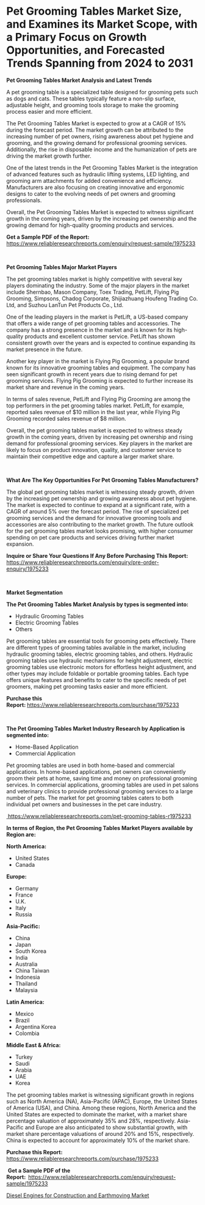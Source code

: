 <p><h1>Pet Grooming Tables Market Size, and Examines its Market Scope, with a Primary Focus on Growth Opportunities, and Forecasted Trends Spanning from 2024 to 2031</h1></p><p><strong>Pet Grooming Tables Market Analysis and Latest Trends</strong></p>
<p><p>A pet grooming table is a specialized table designed for grooming pets such as dogs and cats. These tables typically feature a non-slip surface, adjustable height, and grooming tools storage to make the grooming process easier and more efficient.</p><p>The Pet Grooming Tables Market is expected to grow at a CAGR of 15% during the forecast period. The market growth can be attributed to the increasing number of pet owners, rising awareness about pet hygiene and grooming, and the growing demand for professional grooming services. Additionally, the rise in disposable income and the humanization of pets are driving the market growth further.</p><p>One of the latest trends in the Pet Grooming Tables Market is the integration of advanced features such as hydraulic lifting systems, LED lighting, and grooming arm attachments for added convenience and efficiency. Manufacturers are also focusing on creating innovative and ergonomic designs to cater to the evolving needs of pet owners and grooming professionals.</p><p>Overall, the Pet Grooming Tables Market is expected to witness significant growth in the coming years, driven by the increasing pet ownership and the growing demand for high-quality grooming products and services.</p></p>
<p><strong>Get a Sample PDF of the Report:&nbsp;</strong> <a href="https://www.reliableresearchreports.com/enquiry/request-sample/1975233">https://www.reliableresearchreports.com/enquiry/request-sample/1975233</a></p>
<p>&nbsp;</p>
<p><strong>Pet Grooming Tables Major Market Players</strong></p>
<p><p>The pet grooming tables market is highly competitive with several key players dominating the industry. Some of the major players in the market include Shernbao, Mason Company, Toex Trading, PetLift, Flying Pig Grooming, Simpsons, Chadog Corporate, Shijiazhuang Houfeng Trading Co. Ltd, and Suzhou LanTun Pet Products Co., Ltd.</p><p>One of the leading players in the market is PetLift, a US-based company that offers a wide range of pet grooming tables and accessories. The company has a strong presence in the market and is known for its high-quality products and excellent customer service. PetLift has shown consistent growth over the years and is expected to continue expanding its market presence in the future.</p><p>Another key player in the market is Flying Pig Grooming, a popular brand known for its innovative grooming tables and equipment. The company has seen significant growth in recent years due to rising demand for pet grooming services. Flying Pig Grooming is expected to further increase its market share and revenue in the coming years.</p><p>In terms of sales revenue, PetLift and Flying Pig Grooming are among the top performers in the pet grooming tables market. PetLift, for example, reported sales revenue of $10 million in the last year, while Flying Pig Grooming recorded sales revenue of $8 million.</p><p>Overall, the pet grooming tables market is expected to witness steady growth in the coming years, driven by increasing pet ownership and rising demand for professional grooming services. Key players in the market are likely to focus on product innovation, quality, and customer service to maintain their competitive edge and capture a larger market share.</p></p>
<p>&nbsp;</p>
<p><strong>What Are The Key Opportunities For Pet Grooming Tables Manufacturers?</strong></p>
<p><p>The global pet grooming tables market is witnessing steady growth, driven by the increasing pet ownership and growing awareness about pet hygiene. The market is expected to continue to expand at a significant rate, with a CAGR of around 5% over the forecast period. The rise of specialized pet grooming services and the demand for innovative grooming tools and accessories are also contributing to the market growth. The future outlook for the pet grooming tables market looks promising, with higher consumer spending on pet care products and services driving further market expansion.</p></p>
<p><strong>Inquire or Share Your Questions If Any Before Purchasing This Report:</strong> <a href="https://www.reliableresearchreports.com/enquiry/pre-order-enquiry/1975233">https://www.reliableresearchreports.com/enquiry/pre-order-enquiry/1975233</a></p>
<p>&nbsp;</p>
<p><strong>Market Segmentation</strong></p>
<p><strong>The Pet Grooming Tables Market Analysis by types is segmented into:</strong></p>
<p><ul><li>Hydraulic Grooming Tables</li><li>Electric Grooming Tables</li><li>Others</li></ul></p>
<p><p>Pet grooming tables are essential tools for grooming pets effectively. There are different types of grooming tables available in the market, including hydraulic grooming tables, electric grooming tables, and others. Hydraulic grooming tables use hydraulic mechanisms for height adjustment, electric grooming tables use electronic motors for effortless height adjustment, and other types may include foldable or portable grooming tables. Each type offers unique features and benefits to cater to the specific needs of pet groomers, making pet grooming tasks easier and more efficient.</p></p>
<p><strong>Purchase this Report:&nbsp;</strong><a href="https://www.reliableresearchreports.com/purchase/1975233">https://www.reliableresearchreports.com/purchase/1975233</a></p>
<p>&nbsp;</p>
<p><strong>The Pet Grooming Tables Market Industry Research by Application is segmented into:</strong></p>
<p><ul><li>Home-Based Application</li><li>Commercial Application</li></ul></p>
<p><p>Pet grooming tables are used in both home-based and commercial applications. In home-based applications, pet owners can conveniently groom their pets at home, saving time and money on professional grooming services. In commercial applications, grooming tables are used in pet salons and veterinary clinics to provide professional grooming services to a large number of pets. The market for pet grooming tables caters to both individual pet owners and businesses in the pet care industry.</p></p>
<p><a href="https://www.reliableresearchreports.com/pet-grooming-tables-r1975233">&nbsp;https://www.reliableresearchreports.com/pet-grooming-tables-r1975233</a></p>
<p><strong>In terms of Region, the Pet Grooming Tables Market Players available by Region are:</strong></p>
<p>
    <p> <strong> North America: </strong>
        <ul>
            <li>United States</li>
            <li>Canada</li>
        </ul>
        </p> 
    <p> <strong> Europe: </strong>
        <ul>
            <li>Germany</li>
            <li>France</li>
            <li>U.K.</li>
            <li>Italy</li>
            <li>Russia</li>
        </ul>
        </p> 
    <p> <strong> Asia-Pacific: </strong>
        <ul>
            <li>China</li>
            <li>Japan</li>
            <li>South Korea</li>
            <li>India</li>
            <li>Australia</li>
            <li>China Taiwan</li>
            <li>Indonesia</li>
            <li>Thailand</li>
            <li>Malaysia</li>
        </ul>
        </p> 
    <p> <strong> Latin America: </strong>
        <ul>
            <li>Mexico</li>
            <li>Brazil</li>
            <li>Argentina Korea</li>
            <li>Colombia</li>
        </ul>
        </p> 
    <p> <strong> Middle East & Africa: </strong>
        <ul>
            <li>Turkey</li>
            <li>Saudi</li>
            <li>Arabia</li>
            <li>UAE</li>
            <li>Korea</li>
        </ul>
    </p>
    </p>
<p><p>The pet grooming tables market is witnessing significant growth in regions such as North America (NA), Asia-Pacific (APAC), Europe, the United States of America (USA), and China. Among these regions, North America and the United States are expected to dominate the market, with a market share percentage valuation of approximately 35% and 28%, respectively. Asia-Pacific and Europe are also anticipated to show substantial growth, with market share percentage valuations of around 20% and 15%, respectively. China is expected to account for approximately 10% of the market share.</p></p>
<p><strong>Purchase this Report: </strong><a href="https://www.reliableresearchreports.com/purchase/1975233">https://www.reliableresearchreports.com/purchase/1975233</a></p>
<p>&nbsp;<strong>Get a Sample PDF of the Report:&nbsp;&nbsp;</strong><a href="https://www.reliableresearchreports.com/enquiry/request-sample/1975233">https://www.reliableresearchreports.com/enquiry/request-sample/1975233</a></p>
<p><strong></strong></p>
<p><p><a href="https://view.publitas.com/reportprime-1/diesel-engines-for-construction-and-earthmoving-market-share-size-trends-industry-analysis-report-by-application-construction-earthmoving-by-type-single-cylinder-multi-cylinder-and-forecast-2024-2031/">Diesel Engines for Construction and Earthmoving Market</a></p></p>